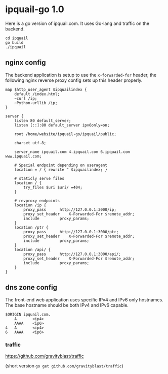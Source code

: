 # ipquail-go 1.0 #
Here is a go version of ipquail.com. It uses Go-lang and traffic on the backend.

    cd ipquail
    go build
    ./ipquail

## nginx config ##

The backend application is setup to use the `x-forwarded-for` header, the following nginx reverse proxy config sets up this header properly.

	map $http_user_agent $ipquailindex {
		default /index.html;
		~curl /ip;
		~Python-urllib /ip;
	}

	server {
		listen 80 default_server;
		listen [::]:80 default_server ipv6only=on;

		root /home/website/ipquail-go/ipquail/public;

		charset utf-8;

		server_name ipquail.com 4.ipquail.com 6.ipquail.com www.ipquail.com;

		# Special endpoint depending on useragent
		location = / { rewrite ^ $ipquailindex; }

		# staticly serve files
		location / {
			try_files $uri $uri/ =404;
		}

		# revproxy endpoints
		location /ip {
			proxy_pass		http://127.0.0.1:3000/ip;
			proxy_set_header	X-Forwarded-For $remote_addr;
			include			proxy_params;
		}
		location /ptr {
			proxy_pass		http://127.0.0.1:3000/ptr;
			proxy_set_header	X-Forwarded-For $remote_addr;
			include			proxy_params;
		}
		location /api/ {
			proxy_pass		http://127.0.0.1:3000/api/;
			proxy_set_header	X-Forwarded-For $remote_addr;
			include			proxy_params;
		}
	}

## dns zone config ##

The front-end web application uses specific IPv4 and IPv6 only hostnames. The base hostname should be both IPv4 and IPv6 capable.

	$ORIGIN ipquail.com.
		A		<ip4>
		AAAA	<ip6>
	4	A		<ip4>
	6	AAAA	<ip6>

### traffic ###

https://github.com/gravityblast/traffic

(short version `go get github.com/gravityblast/traffic`)


